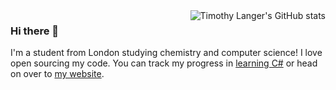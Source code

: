 <img alt="Timothy Langer's GitHub stats" align="right" src="https://github-readme-stats.vercel.app/api?username=ZeevoX&hide_border=true&hide_title=true&show_icons=true">

### Hi there 👋

I'm a student from London studying chemistry and computer science! I love open sourcing my code. You can track my progress in [learning C#](https://github.com/ZeevoX/Elasmobranch) or head on over to [my website](https://zeevox.net). 
